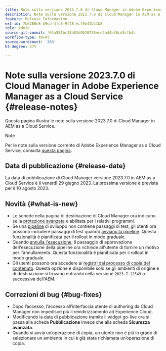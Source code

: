 ```yaml
---
title: Note sulla versione 2023.7.0 di Cloud Manager in Adobe Experience Manager as a Cloud Service
description: Note sulla versione 2023.7.0 di Cloud Manager in AEM as a Cloud Service.
feature: Release Information
exl-id: 7b6280e8-b9cd-4fc8-9f48-ecf9b41b41b8
role: Admin
source-git-commit: f64a551bc18b53d0026736ece2a44e48cd0cfb4c
workflow-type: tm+mt
source-wordcount: '268'
ht-degree: 47%

---
```


# Note sulla versione 2023.7.0 di Cloud Manager in Adobe Experience Manager as a Cloud Service {#release-notes}

Questa pagina illustra le note sulla versione 2023.7.0 di Cloud Manager in AEM as a Cloud Service.

>[!NOTE]
>
>Per le note sulla versione corrente di Adobe Experience Manager as a Cloud Service, consulta [questa pagina](/help/release-notes/release-notes-cloud/release-notes-current.md).

## Data di pubblicazione {#release-date}

La data di pubblicazione di Cloud Manager versione 2023.7.0 in AEM as a Cloud Service è il venerdì 29 giugno 2023. La prossima versione è prevista per il 10 agosto 2023.

## Novità {#what-is-new}

* Le schede nella pagina di destinazione di Cloud Manager ora indicano se la [protezione avanzata](/help/implementing/cloud-manager/getting-access-to-aem-in-cloud/creating-production-programs.md) è abilitata per i relativi programmi.
* Se una [pipeline](/help/implementing/cloud-manager/configuring-pipelines/introduction-ci-cd-pipelines.md) di sviluppo non contiene passaggi di test, gli utenti ora possono includere passaggi di test quando [avviano la pipeline](/help/implementing/cloud-manager/configuring-pipelines/managing-pipelines.md#running-pipelines). Questa funzionalità è pianificata per il rollout in modo graduale.
* Quando [annulla l&#39;esecuzione](/help/implementing/cloud-manager/configuring-pipelines/managing-pipelines.md#view-details), il passaggio di approvazione dell&#39;esecuzione della pipeline ora richiede all&#39;utente di fornire un motivo per l&#39;annullamento. Questa funzionalità è pianificata per il rollout in modo graduale.
* Gli utenti possono ora accedere ai [registri dal processo di copia del contenuto](/help/implementing/developing/tools/content-copy.md#accessing-logs). Questa opzione è disponibile solo se gli ambienti di origine e di destinazione si trovano entrambi nella versione `2023.7.12549` o successiva dell&#39;AEM.

## Correzioni di bug {#bug-fixes}

* Dopo l’accesso, l’accesso all’interfaccia utente di authoring da Cloud Manager non impedisce più il reindirizzamento ad Experience Cloud.
* Modificando la data di pubblicazione tramite il widget go-live ora si passa alla scheda **Pubblicazione** invece che alla scheda **Sicurezza avanzata**.
* Quando si avvia un’operazione di copia, un utente non è più in grado di selezionare un ambiente in cui è già stata richiamata un’operazione di copia.
